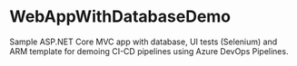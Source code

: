 # WebAppWithDatabaseDemo
Sample ASP.NET Core MVC app with database, UI tests (Selenium) and ARM template for demoing CI-CD pipelines using Azure DevOps Pipelines.



